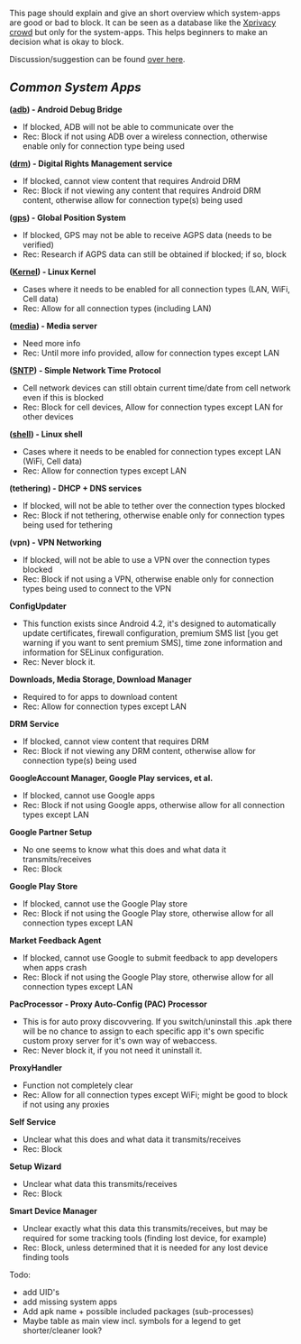 This page should explain and give an short overview which system-apps are good or bad to block. It can be seen as a database like the [Xprivacy crowd](https://crowd.xprivacy.eu/) but only for the system-apps. This helps beginners to make an decision what is okay to block. 

Discussion/suggestion can be found [over here](https://github.com/ukanth/afwall/issues/518).
 
 ## **_Common System Apps_**
 
 **([adb](https://developer.android.com/tools/help/adb.html)) - Android Debug Bridge**
 
 *   If blocked, ADB will not be able to communicate over the
 *   Rec: Block if not using ADB over a wireless connection, otherwise enable only for connection type being used
 
 **([drm](https://source.android.com/devices/drm.html)) - Digital Rights Management service**
 
 *   If blocked, cannot view content that requires Android DRM
 *   Rec: Block if not viewing any content that requires Android DRM content, otherwise allow for connection type(s) being used
 
 **([gps](https://en.wikipedia.org/wiki/Global_Positioning_System)) - Global Position System**
 
 *   If blocked, GPS may not be able to receive AGPS data (needs to be verified)
 *   Rec: Research if AGPS data can still be obtained if blocked; if so, block
 
 **([Kernel](https://source.android.com/devices/tech/config/kernel.html)) - Linux Kernel**
 
 *   Cases where it needs to be enabled for all connection types (LAN, WiFi, Cell data)
 *   Rec: Allow for all connection types (including LAN)
 
 **([media](https://source.android.com/devices/audio/)) - Media server**
 
 *   Need more info
 *   Rec: Until more info provided, allow for connection types except LAN
 
 **([SNTP](https://android.googlesource.com/platform/frameworks/base/+/master/core/java/android/net/SntpClient.java)) - Simple Network Time Protocol**
 
 *   Cell network devices can still obtain current time/date from cell network even if this is blocked
 *   Rec: Block for cell devices, Allow for connection types except LAN for other devices
 
 **([shell](https://developer.android.com/tools/help/shell.html)) - Linux shell**
 
 *   Cases where it needs to be enabled for connection types except LAN (WiFi, Cell data)
 *   Rec: Allow for connection types except LAN
 
 **(tethering) - DHCP + DNS services**
 
 *   If blocked, will not be able to tether over the connection types blocked
 *   Rec: Block if not tethering, otherwise enable only for connection types being used for tethering
 
 **(vpn) - VPN Networking**
 
 *   If blocked, will not be able to use a VPN over the connection types blocked
 *   Rec: Block if not using a VPN, otherwise enable only for connection types being used to connect to the VPN
 
 **ConfigUpdater**
 
 *   This function exists since Android 4.2, it's designed to automatically update certificates, firewall configuration, premium SMS list [you get warning if you want to sent premium SMS], time zone information and information for SELinux configuration.
 *   Rec: Never block it.
 
 **Downloads, Media Storage, Download Manager**
 
 *   Required to for apps to download content
 *   Rec: Allow for connection types except LAN
 
 **DRM Service**
 
 *   If blocked, cannot view content that requires DRM
 *   Rec: Block if not viewing any DRM content, otherwise allow for connection type(s) being used
 
 **GoogleAccount Manager, Google Play services, et al.**
 
 *   If blocked, cannot use Google apps
 *   Rec: Block if not using Google apps, otherwise allow for all connection types except LAN
 
 **Google Partner Setup**
 
 *   No one seems to know what this does and what data it transmits/receives
 *   Rec: Block
 
 **Google Play Store**
 
 *   If blocked, cannot use the Google Play store
 *   Rec: Block if not using the Google Play store, otherwise allow for all connection types except LAN
 
 **Market Feedback Agent**
 
 *   If blocked, cannot use Google to submit feedback to app developers when apps crash
 *   Rec: Block if not using the Google Play store, otherwise allow for all connection types except LAN
 
 **PacProcessor - Proxy Auto-Config (PAC) Processor**
 
 *   This is for auto proxy discovvering. If you switch/uninstall this .apk there will be no chance to assign to each specific app it's own specific custom proxy server for it's own way of webaccess.
 *   Rec: Never block it, if you not need it uninstall it.
 
 **ProxyHandler**
 
 *   Function not completely clear
 *   Rec: Allow for all connection types except WiFi; might be good to block if not using any proxies
 
 **Self Service**
 
 *   Unclear what this does and what data it transmits/receives
 *   Rec: Block
 
 **Setup Wizard**
 
 *   Unclear what data this transmits/receives
 *   Rec: Block
 
 **Smart Device Manager**
 
 *   Unclear exactly what this data this transmits/receives, but may be required for some tracking tools (finding lost device, for example)
 *   Rec: Block, unless determined that it is needed for any lost device finding tools




Todo:
* add UID's
* add missing system apps
* Add apk name + possible included packages (sub-processes)
* Maybe table as main view incl. symbols for a legend to get shorter/cleaner look?